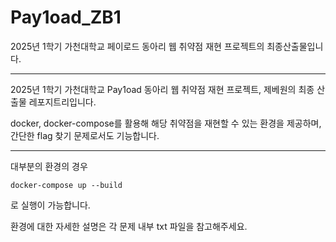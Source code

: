 # Pay1oad_ZB1
2025년 1학기 가천대학교 페이로드 동아리 웹 취약점 재현 프로젝트의 최종산출물입니다.


---


2025년 1학기 가천대학교 Pay1oad 동아리 웹 취약점 재현 프로젝트, 제베원의 최종 산출물 레포지트리입니다.

docker, docker-compose를 활용해 해당 취약점을 재현할 수 있는 환경을 제공하며,
간단한 flag 찾기 문제로서도 기능합니다.

---

대부분의 환경의 경우
```
docker-compose up --build
```
로 실행이 가능합니다.

환경에 대한 자세한 설명은 각 문제 내부 txt 파일을 참고해주세요.
